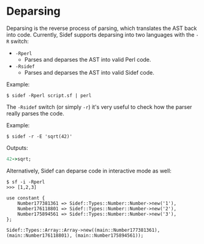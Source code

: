 # Deparsing

Deparsing is the reverse process of parsing, which translates the AST back into code. Currently, Sidef supports deparsing into two languages with the `-R` switch:

* `-Rperl`
    - Parses and deparses the AST into valid Perl code.
* `-Rsidef`
    - Parses and deparses the AST into valid Sidef code.

Example:

```shell
$ sidef -Rperl script.sf | perl
```

The `-Rsidef` switch (or simply `-r`) it's very useful to check how the parser really parses the code.

Example:
```shell
$ sidef -r -E 'sqrt(42)'
```

Outputs:
```ruby
42->sqrt;
```

Alternatively, Sidef can deparse code in interactive mode as well:

```shell
$ sf -i -Rperl
>>> [1,2,3]

use constant {
    Number177381361 => Sidef::Types::Number::Number->new('1'),
    Number176118801 => Sidef::Types::Number::Number->new('2'),
    Number175894561 => Sidef::Types::Number::Number->new('3'),
};

Sidef::Types::Array::Array->new((main::Number177381361), (main::Number176118801), (main::Number175894561));
```
